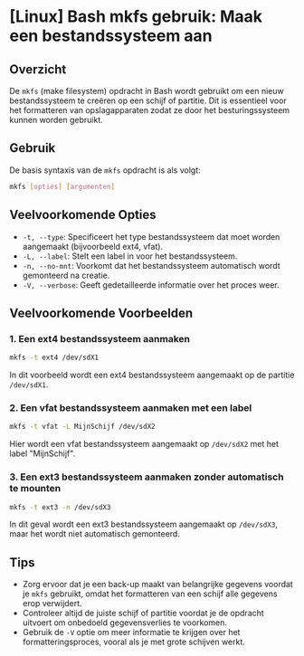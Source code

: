 # [Linux] Bash mkfs gebruik: Maak een bestandssysteem aan

## Overzicht
De `mkfs` (make filesystem) opdracht in Bash wordt gebruikt om een nieuw bestandssysteem te creëren op een schijf of partitie. Dit is essentieel voor het formatteren van opslagapparaten zodat ze door het besturingssysteem kunnen worden gebruikt.

## Gebruik
De basis syntaxis van de `mkfs` opdracht is als volgt:

```bash
mkfs [opties] [argumenten]
```

## Veelvoorkomende Opties
- `-t, --type`: Specificeert het type bestandssysteem dat moet worden aangemaakt (bijvoorbeeld ext4, vfat).
- `-L, --label`: Stelt een label in voor het bestandssysteem.
- `-n, --no-mnt`: Voorkomt dat het bestandssysteem automatisch wordt gemonteerd na creatie.
- `-V, --verbose`: Geeft gedetailleerde informatie over het proces weer.

## Veelvoorkomende Voorbeelden

### 1. Een ext4 bestandssysteem aanmaken
```bash
mkfs -t ext4 /dev/sdX1
```
In dit voorbeeld wordt een ext4 bestandssysteem aangemaakt op de partitie `/dev/sdX1`.

### 2. Een vfat bestandssysteem aanmaken met een label
```bash
mkfs -t vfat -L MijnSchijf /dev/sdX2
```
Hier wordt een vfat bestandssysteem aangemaakt op `/dev/sdX2` met het label "MijnSchijf".

### 3. Een ext3 bestandssysteem aanmaken zonder automatisch te mounten
```bash
mkfs -t ext3 -n /dev/sdX3
```
In dit geval wordt een ext3 bestandssysteem aangemaakt op `/dev/sdX3`, maar het wordt niet automatisch gemonteerd.

## Tips
- Zorg ervoor dat je een back-up maakt van belangrijke gegevens voordat je `mkfs` gebruikt, omdat het formatteren van een schijf alle gegevens erop verwijdert.
- Controleer altijd de juiste schijf of partitie voordat je de opdracht uitvoert om onbedoeld gegevensverlies te voorkomen.
- Gebruik de `-V` optie om meer informatie te krijgen over het formatteringsproces, vooral als je met grote schijven werkt.